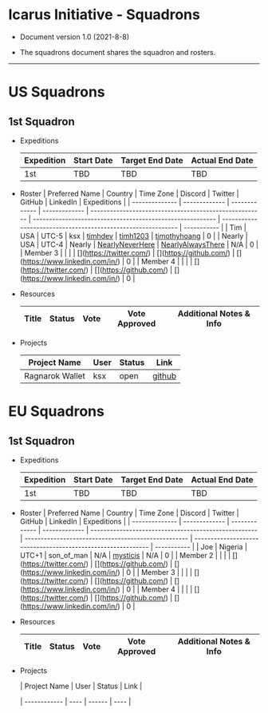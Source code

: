 # Icarus Initiative - Squadrons

- Document version 1.0 (2021-8-8)

- The squadrons document shares the squadron and rosters.

---

# US Squadrons

## 1st Squadron

- Expeditions

  | Expedition | Start Date | Target End Date | Actual End Date |
  | ---------- | ---------- | --------------- | --------------- |
  | 1st        | TBD        | TBD             | TBD             |

- Roster
  | Preferred Name | Country       | Time Zone     | Discord       | Twitter                                                | GitHub                                                    | LinkedIn                                                     | Expeditions |
  | -------------- | ------------- | ------------- | ------------- | ------------------------------------------------------ | --------------------------------------------------------- | ------------------------------------------------------------ | ----------- |
  | Tim            | USA           | UTC-5         | ksx           | [timhdev](https://twitter.com/timhdev)                 | [timh1203](https://github.com/timh1203)                   | [timothyhoang](https://www.linkedin.com/in/timothyhoang/)    | 0           |
  | Nearly         | USA           | UTC-4         | Nearly        | [NearlyNeverHere](https://twitter.com/NearlyNeverHere) | [NearlyAlwaysThere](https://github.com/NearlyAlwaysThere) | N/A                                                          | 0           |
  | Member 3       | <Member Info> | <Member Info> | <Member Info> | [<Member Info>](<https://twitter.com/><Member Info>)   | [<Member Info>](<https://github.com/><Member Info>)       | [<Member Info>](<https://www.linkedin.com/in/><Member Info>) | 0           |
  | Member 4       | <Member Info> | <Member Info> | <Member Info> | [<Member Info>](<https://twitter.com/><Member Info>)   | [<Member Info>](<https://github.com/><Member Info>)       | [<Member Info>](<https://www.linkedin.com/in/><Member Info>) | 0           |

- Resources

  | Title | Status | Vote | Vote Approved | Additional Notes & Info |
  | ----- | ------ | ---- | ------------- | ----------------------- |

- Projects

  | Project Name    | User | Status | Link                                                  |
  | --------------- | ---- | ------ | ----------------------------------------------------- |
  | Ragnarok Wallet | ksx  | open   | [github](https://github.com/timh1203/ragnarok_wallet) |

# EU Squadrons

## 1st Squadron

- Expeditions

  | Expedition | Start Date | Target End Date | Actual End Date |
  | ---------- | ---------- | --------------- | --------------- |
  | 1st        | TBD        | TBD             | TBD             |

- Roster
  | Preferred Name | Country       | Time Zone     | Discord       | Twitter                                              | GitHub                                              | LinkedIn                                                     | Expeditions |
  | -------------- | ------------- | ------------- | ------------- | ---------------------------------------------------- | --------------------------------------------------- | ------------------------------------------------------------ | ----------- |
  | Joe            | Nigeria       | UTC+1         | son_of_man    | N/A                                                  | [mysticis](https://github.com/mysticis)             | N/A                                                          | 0           |
  | Member 2       | <Member Info> | <Member Info> | <Member Info> | [<Member Info>](<https://twitter.com/><Member Info>) | [<Member Info>](<https://github.com/><Member Info>) | [<Member Info>](<https://www.linkedin.com/in/><Member Info>) | 0           |
  | Member 3       | <Member Info> | <Member Info> | <Member Info> | [<Member Info>](<https://twitter.com/><Member Info>) | [<Member Info>](<https://github.com/><Member Info>) | [<Member Info>](<https://www.linkedin.com/in/><Member Info>) | 0           |
  | Member 4       | <Member Info> | <Member Info> | <Member Info> | [<Member Info>](<https://twitter.com/><Member Info>) | [<Member Info>](<https://github.com/><Member Info>) | [<Member Info>](<https://www.linkedin.com/in/><Member Info>) | 0           |

- Resources

  | Title | Status | Vote | Vote Approved | Additional Notes & Info |
  | ----- | ------ | ---- | ------------- | ----------------------- |

- Projects

  | Project Name | User | Status | Link |

  | ------------ | ---- | ------ | ---- |
